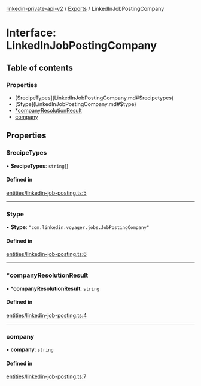 [linkedin-private-api-v2](../README.md) / [Exports](../modules.md) / LinkedInJobPostingCompany

# Interface: LinkedInJobPostingCompany

## Table of contents

### Properties

- [$recipeTypes](LinkedInJobPostingCompany.md#$recipetypes)
- [$type](LinkedInJobPostingCompany.md#$type)
- [*companyResolutionResult](LinkedInJobPostingCompany.md#*companyresolutionresult)
- [company](LinkedInJobPostingCompany.md#company)

## Properties

### $recipeTypes

• **$recipeTypes**: `string`[]

#### Defined in

[entities/linkedin-job-posting.ts:5](https://github.com/akash-gupt/linkedin-private-api/blob/db337d2/src/entities/linkedin-job-posting.ts#L5)

___

### $type

• **$type**: ``"com.linkedin.voyager.jobs.JobPostingCompany"``

#### Defined in

[entities/linkedin-job-posting.ts:6](https://github.com/akash-gupt/linkedin-private-api/blob/db337d2/src/entities/linkedin-job-posting.ts#L6)

___

### *companyResolutionResult

• ***companyResolutionResult**: `string`

#### Defined in

[entities/linkedin-job-posting.ts:4](https://github.com/akash-gupt/linkedin-private-api/blob/db337d2/src/entities/linkedin-job-posting.ts#L4)

___

### company

• **company**: `string`

#### Defined in

[entities/linkedin-job-posting.ts:7](https://github.com/akash-gupt/linkedin-private-api/blob/db337d2/src/entities/linkedin-job-posting.ts#L7)
